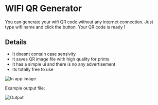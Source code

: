
# WIFI QR Generator

You can generate your wifi QR code without any internet connection. Just type wifi name and click the button. Your QR code is ready !



## Details

- It doesnt contain case sensivity
- It saves QR image file with high quality for prints
- It has a simple ui and there is no any advertisement
- Its totally free to use




  
![In app image](https://i.ibb.co/pjTX9RW/o.png)

Example output file:

![Output](https://i.ibb.co/yYycDT0/potttt.png)


  
